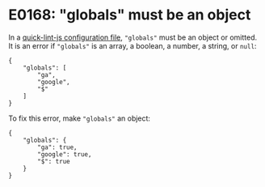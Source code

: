 # E0168: "globals" must be an object

In a [quick-lint-js configuration file][], `"globals"` must be an object or
omitted. It is an error if `"globals"` is an array, a boolean, a number, a
string, or `null`:

```quick-lint-js.config
{
    "globals": [
        "ga",
        "google",
        "$"
    ]
}
```

To fix this error, make `"globals"` an object:

```quick-lint-js.config
{
    "globals": {
        "ga": true,
        "google": true,
        "$": true
    }
}
```

[quick-lint-js configuration file]: https://quick-lint-js.com/config/
